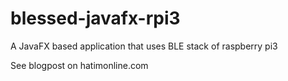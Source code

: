 # blessed-javafx-rpi3

A JavaFX based application that uses BLE stack of raspberry pi3

See blogpost on hatimonline.com
